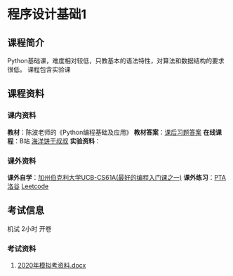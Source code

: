 # 程序设计基础1
## 课程简介
Python基础课，难度相对较低，只教基本的语法特性，对算法和数据结构的要求很低。
课程包含实验课
## 课程资料
### 课内资料
**教材**：陈波老师的《Python编程基础及应用》
**教材答案**：[课后习题答案]()
**在线课程**：B站 [海洋饼干叔叔](https://www.bilibili.com/video/BV1kt411R7uW/?vd_source=d9b6991741a0093fde33243288ad3975)
**实验资料**：
### 课外资料
**课外自学**：[加州伯克利大学UCB-CS61A(最好的编程入门课之一)](https://inst.eecs.berkeley.edu/~cs61a/su20/)
**课外练习**：[PTA](https://pintia.cn/problem-sets) [洛谷](https://www.luogu.com.cn) [Leetcode](https://leetcode.cn)
## 考试信息
机试 2小时 开卷 
### 考试资料
1. [2020年模拟考资料.docx]()